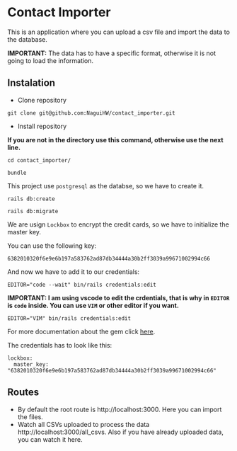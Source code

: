 # Contact Importer

This is an application where you can upload a csv file and import the data to the database.

**IMPORTANT:**
The data has to have a specific format, otherwise it is not going to load the information.

## Instalation
- Clone repository
```
git clone git@github.com:NaguiHW/contact_importer.git
```
- Install repository

**If you are not in the directory use this command, otherwise use the next line.**
```
cd contact_importer/
```
```
bundle
```
This project use `postgresql` as the databse, so we have to create it.
```
rails db:create
```
```
rails db:migrate
```
We are usign `Lockbox` to encrypt the credit cards, so we have to initialize the master key.

You can use the following key:
```
6382010320f6e9e6b197a583762ad87db34444a30b2ff3039a99671002994c66
```
And now we have to add it to our credentials:
```
EDITOR="code --wait" bin/rails credentials:edit
```
**IMPORTANT: I am using vscode to edit the crdentials, that is why in `EDITOR` is `code` inside. You can use `VIM` or other editor if you want.**
```
EDITOR="VIM" bin/rails credentials:edit
```
For more documentation about the gem click [here](https://www.rubydoc.info/gems/lockbox/0.6.4).

The credentials has to look like this:
```
lockbox:
  master_key: "6382010320f6e9e6b197a583762ad87db34444a30b2ff3039a99671002994c66"
```

## Routes
- By default the root route is http://localhost:3000. Here you can import the files.
- Watch all CSVs uploaded to process the data http://localhost:3000/all_csvs. Also if you have already uploaded data, you can watch it here.
